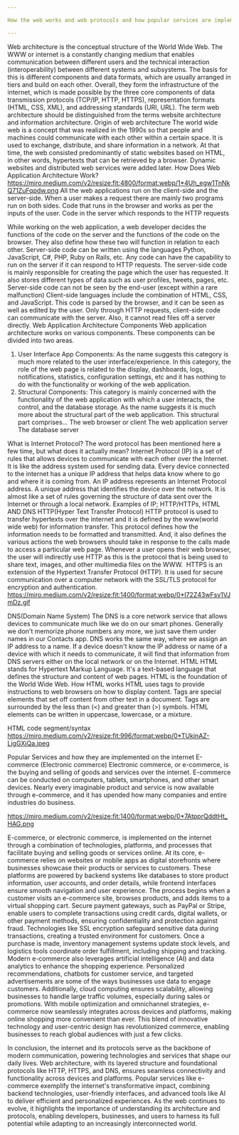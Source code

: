 ```yaml
---

How the web works and web protocols and how popular services are implemented on the web

---
```


Web architecture is the conceptual structure of the World Wide Web. The WWW or internet is a constantly changing medium that enables communication between different users and the technical interaction (interoperability) between different systems and subsystems. The basis for this is different components and data formats, which are usually arranged in tiers and build on each other. Overall, they form the infrastructure of the internet, which is made possible by the three core components of data transmission protocols (TCP/IP, HTTP, HTTPS), representation formats (HTML, CSS, XML), and addressing standards (URI, URL). The term web architecture should be distinguished from the terms website architecture and information architecture.
Origin of web architecture
The world wide web is a concept that was realized in the 1990s so that people and machines could communicate with each other within a certain space. It is used to exchange, distribute, and share information in a network. At that time, the web consisted predominantly of static websites based on HTML, in other words, hypertexts that can be retrieved by a browser. Dynamic websites and distributed web services were added later.
How Does Web Application Architecture Work?
https://miro.medium.com/v2/resize:fit:4800/format:webp/1*4Uh_egw1TnNkQ71ZuFqpdw.png
All the web applications run on the client-side and the server-side. When a user makes a request there are mainly two programs run on both sides.
Code that runs in the browser and works as per the inputs of the user.
Code in the server which responds to the HTTP requests

While working on the web application, a web developer decides the functions of the code on the server and the functions of the code on the browser. They also define how these two will function in relation to each other. Server-side code can be written using the languages Python, JavaScript, C#, PHP, Ruby on Rails, etc. Any code can have the capability to run on the server if it can respond to HTTP requests. The server-side code is mainly responsible for creating the page which the user has requested. It also stores different types of data such as user profiles, tweets, pages, etc. Server-side code can not be seen by the end-user (except within a rare malfunction)
Client-side languages include the combination of HTML, CSS, and JavaScript. This code is parsed by the browser, and it can be seen as well as edited by the user. Only through HTTP requests, client-side code can communicate with the server. Also, it cannot read files off a server directly.
Web Application Architecture Components
Web application architecture works on various components. These components can be divided into two areas.
1. User Interface App Components: As the name suggests this category is much more related to the user interface/experience. In this category, the role of the web page is related to the display, dashboards, logs, notifications, statistics, configuration settings, etc and it has nothing to do with the functionality or working of the web application.
2. Structural Components: This category is mainly concerned with the functionality of the web application with which a user interacts, the control, and the database storage. As the name suggests it is much more about the structural part of the web application. This structural part comprises…
The web browser or client
The web application server
The database server

What is Internet Protocol?
The word protocol has been mentioned here a few time, but what does it actually mean? Internet Protocol (IP) is a set of rules that allows devices to communicate with each other over the Internet. It is like the address system used for sending data. Every device connected to the internet has a unique IP address that helps data know where to go and where it is coming from. An IP address represents an Internet Protocol address. A unique address that identifies the device over the network. It is almost like a set of rules governing the structure of data sent over the Internet or through a local network. Examples of IP; HTTP/HTTPs, HTML AND DNS
HTTP(Hyper Text Transfer Protocol)
HTTP protocol is used to transfer hypertexts over the internet and it is defined by the www(world wide web) for information transfer. This protocol defines how the information needs to be formatted and transmitted. And, it also defines the various actions the web browsers should take in response to the calls made to access a particular web page. Whenever a user opens their web browser, the user will indirectly use HTTP as this is the protocol that is being used to share text, images, and other multimedia files on the WWW. 
HTTPS is an extension of the Hypertext Transfer Protocol (HTTP). It is used for secure communication over a computer network with the SSL/TLS protocol for encryption and authentication.
https://miro.medium.com/v2/resize:fit:1400/format:webp/0*I72Z43wFsy1VJmDz.gif

DNS(Domain Name System)
The DNS is a core network service that allows devices to communicate much like we do on our smart phones. Generally we don't memorize phone numbers any more, we just save them under names in our Contacts app.
DNS works the same way, where we assign an IP address to a name. If a device doesn't know the IP address or name of a device with which it needs to communicate, it will find that information from DNS servers either on the local network or on the Internet.
HTML
HTML stands for Hypertext Markup Language. It's a text-based language that defines the structure and content of web pages. HTML is the foundation of the World Wide Web.
How HTML works
HTML uses tags to provide instructions to web browsers on how to display content.
Tags are special elements that set off content from other text in a document.
Tags are surrounded by the less than (<) and greater than (>) symbols.
HTML elements can be written in uppercase, lowercase, or a mixture.

HTML code segment/syntax
https://miro.medium.com/v2/resize:fit:996/format:webp/0*TUkinAZ-LjgGXjQa.jpeg

Popular Services and how they are implemented on the internet
E-commerce (Electronic commerce)
Electronic commerce, or e-commerce, is the buying and selling of goods and services over the internet. E-commerce can be conducted on computers, tablets, smartphones, and other smart devices. Nearly every imaginable product and service is now available through e-commerce, and it has upended how many companies and entire industries do business.

https://miro.medium.com/v2/resize:fit:1400/format:webp/0*7AtpprQddtHt_HAG.png

E-commerce, or electronic commerce, is implemented on the internet through a combination of technologies, platforms, and processes that facilitate buying and selling goods or services online. At its core, e-commerce relies on websites or mobile apps as digital storefronts where businesses showcase their products or services to customers. These platforms are powered by backend systems like databases to store product information, user accounts, and order details, while frontend interfaces ensure smooth navigation and user experience.
The process begins when a customer visits an e-commerce site, browses products, and adds items to a virtual shopping cart. Secure payment gateways, such as PayPal or Stripe, enable users to complete transactions using credit cards, digital wallets, or other payment methods, ensuring confidentiality and protection against fraud. Technologies like SSL encryption safeguard sensitive data during transactions, creating a trusted environment for customers. Once a purchase is made, inventory management systems update stock levels, and logistics tools coordinate order fulfillment, including shipping and tracking.
Modern e-commerce also leverages artificial intelligence (AI) and data analytics to enhance the shopping experience. Personalized recommendations, chatbots for customer service, and targeted advertisements are some of the ways businesses use data to engage customers. Additionally, cloud computing ensures scalability, allowing businesses to handle large traffic volumes, especially during sales or promotions. With mobile optimization and omnichannel strategies, e-commerce now seamlessly integrates across devices and platforms, making online shopping more convenient than ever. This blend of innovative technology and user-centric design has revolutionized commerce, enabling businesses to reach global audiences with just a few clicks.

In conclusion, the internet and its protocols serve as the backbone of modern communication, powering technologies and services that shape our daily lives. Web architecture, with its layered structure and foundational protocols like HTTP, HTTPS, and DNS, ensures seamless connectivity and functionality across devices and platforms. Popular services like e-commerce exemplify the internet's transformative impact, combining backend technologies, user-friendly interfaces, and advanced tools like AI to deliver efficient and personalized experiences. As the web continues to evolve, it highlights the importance of understanding its architecture and protocols, enabling developers, businesses, and users to harness its full potential while adapting to an increasingly interconnected world.